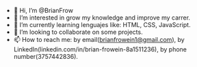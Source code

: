 - 👋 Hi, I’m @BrianFrow
- 👀 I’m interested in grow my knowledge and improve my carrer.
- 🌱 I’m currently learning lenguajes like: HTML, CSS, JavaScript.
- 💞️ I’m looking to collaborate on some projects.
- 📫 How to reach me: by email(brianfrowein1@gmail.com), by LinkedIn(linkedin.com/in/brian-frowein-8a1511236), by phone number(3757442836).
